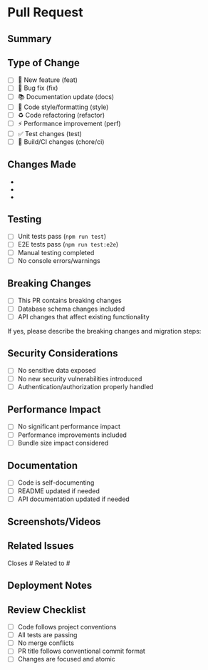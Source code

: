 # Pull Request

## Summary
<!-- Briefly describe what this PR does -->

## Type of Change
- [ ] 🚀 New feature (feat)
- [ ] 🐛 Bug fix (fix)
- [ ] 📚 Documentation update (docs)
- [ ] 🎨 Code style/formatting (style)
- [ ] ♻️ Code refactoring (refactor)
- [ ] ⚡ Performance improvement (perf)
- [ ] ✅ Test changes (test)
- [ ] 🔧 Build/CI changes (chore/ci)

## Changes Made
<!-- List the main changes in this PR -->
- 
- 
- 

## Testing
- [ ] Unit tests pass (`npm run test`)
- [ ] E2E tests pass (`npm run test:e2e`)
- [ ] Manual testing completed
- [ ] No console errors/warnings

## Breaking Changes
- [ ] This PR contains breaking changes
- [ ] Database schema changes included
- [ ] API changes that affect existing functionality

If yes, please describe the breaking changes and migration steps:

## Security Considerations
- [ ] No sensitive data exposed
- [ ] No new security vulnerabilities introduced
- [ ] Authentication/authorization properly handled

## Performance Impact
- [ ] No significant performance impact
- [ ] Performance improvements included
- [ ] Bundle size impact considered

## Documentation
- [ ] Code is self-documenting
- [ ] README updated if needed
- [ ] API documentation updated if needed

## Screenshots/Videos
<!-- Add screenshots or videos if applicable -->

## Related Issues
<!-- Link to related issues -->
Closes #
Related to #

## Deployment Notes
<!-- Any special considerations for deployment -->

## Review Checklist
- [ ] Code follows project conventions
- [ ] All tests are passing
- [ ] No merge conflicts
- [ ] PR title follows conventional commit format
- [ ] Changes are focused and atomic